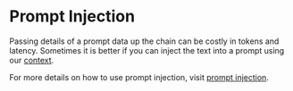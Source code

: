 # Prompt Injection

Passing details of a prompt data up the chain can be costly in tokens and latency. Sometimes it is better if you can
inject the text into a prompt using our [context](../context). 

For more details on how to use prompt injection, visit [prompt injection](../../llm_support/prompt_injection.md).